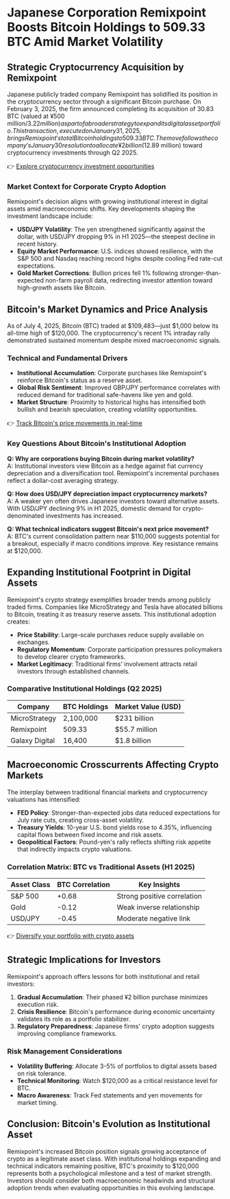 # Japanese Corporation Remixpoint Boosts Bitcoin Holdings to 509.33 BTC Amid Market Volatility  

## Strategic Cryptocurrency Acquisition by Remixpoint  
Japanese publicly traded company Remixpoint has solidified its position in the cryptocurrency sector through a significant Bitcoin purchase. On February 3, 2025, the firm announced completing its acquisition of 30.83 BTC (valued at ¥500 million/$3.22 million) as part of a broader strategy to expand its digital asset portfolio. This transaction, executed on January 31, 2025, brings Remixpoint's total Bitcoin holdings to 509.33 BTC. The move follows the company's January 30 resolution to allocate ¥2 billion ($12.89 million) toward cryptocurrency investments through Q2 2025.  

👉 [Explore cryptocurrency investment opportunities](https://bit.ly/okx-bonus)  

### Market Context for Corporate Crypto Adoption  
Remixpoint's decision aligns with growing institutional interest in digital assets amid macroeconomic shifts. Key developments shaping the investment landscape include:  
- **USD/JPY Volatility**: The yen strengthened significantly against the dollar, with USD/JPY dropping 9% in H1 2025—the steepest decline in recent history.  
- **Equity Market Performance**: U.S. indices showed resilience, with the S&P 500 and Nasdaq reaching record highs despite cooling Fed rate-cut expectations.  
- **Gold Market Corrections**: Bullion prices fell 1% following stronger-than-expected non-farm payroll data, redirecting investor attention toward high-growth assets like Bitcoin.  

## Bitcoin's Market Dynamics and Price Analysis  
As of July 4, 2025, Bitcoin (BTC) traded at $109,483—just $1,000 below its all-time high of $120,000. The cryptocurrency's recent 1% intraday rally demonstrated sustained momentum despite mixed macroeconomic signals.  

### Technical and Fundamental Drivers  
- **Institutional Accumulation**: Corporate purchases like Remixpoint's reinforce Bitcoin's status as a reserve asset.  
- **Global Risk Sentiment**: Improved GBP/JPY performance correlates with reduced demand for traditional safe-havens like yen and gold.  
- **Market Structure**: Proximity to historical highs has intensified both bullish and bearish speculation, creating volatility opportunities.  

👉 [Track Bitcoin's price movements in real-time](https://bit.ly/okx-bonus)  

### Key Questions About Bitcoin's Institutional Adoption  

**Q: Why are corporations buying Bitcoin during market volatility?**  
A: Institutional investors view Bitcoin as a hedge against fiat currency depreciation and a diversification tool. Remixpoint's incremental purchases reflect a dollar-cost averaging strategy.  

**Q: How does USD/JPY depreciation impact cryptocurrency markets?**  
A: A weaker yen often drives Japanese investors toward alternative assets. With USD/JPY declining 9% in H1 2025, domestic demand for crypto-denominated investments has increased.  

**Q: What technical indicators suggest Bitcoin's next price movement?**  
A: BTC's current consolidation pattern near $110,000 suggests potential for a breakout, especially if macro conditions improve. Key resistance remains at $120,000.  

## Expanding Institutional Footprint in Digital Assets  
Remixpoint's crypto strategy exemplifies broader trends among publicly traded firms. Companies like MicroStrategy and Tesla have allocated billions to Bitcoin, treating it as treasury reserve assets. This institutional adoption creates:  
- **Price Stability**: Large-scale purchases reduce supply available on exchanges.  
- **Regulatory Momentum**: Corporate participation pressures policymakers to develop clearer crypto frameworks.  
- **Market Legitimacy**: Traditional firms' involvement attracts retail investors through established channels.  

### Comparative Institutional Holdings (Q2 2025)  

| Company          | BTC Holdings | Market Value (USD) |  
|-------------------|--------------|--------------------|  
| MicroStrategy     | 2,100,000    | $231 billion       |  
| Remixpoint        | 509.33       | $55.7 million      |  
| Galaxy Digital    | 16,400       | $1.8 billion       |  

## Macroeconomic Crosscurrents Affecting Crypto Markets  
The interplay between traditional financial markets and cryptocurrency valuations has intensified:  
- **FED Policy**: Stronger-than-expected jobs data reduced expectations for July rate cuts, creating cross-asset volatility.  
- **Treasury Yields**: 10-year U.S. bond yields rose to 4.35%, influencing capital flows between fixed income and risk assets.  
- **Geopolitical Factors**: Pound-yen's rally reflects shifting risk appetite that indirectly impacts crypto valuations.  

### Correlation Matrix: BTC vs Traditional Assets (H1 2025)  

| Asset Class       | BTC Correlation | Key Insights                |  
|-------------------|-----------------|-----------------------------|  
| S&P 500           | +0.68           | Strong positive correlation |  
| Gold              | -0.12           | Weak inverse relationship   |  
| USD/JPY           | -0.45           | Moderate negative link      |  

👉 [Diversify your portfolio with crypto assets](https://bit.ly/okx-bonus)  

## Strategic Implications for Investors  
Remixpoint's approach offers lessons for both institutional and retail investors:  
1. **Gradual Accumulation**: Their phased ¥2 billion purchase minimizes execution risk.  
2. **Crisis Resilience**: Bitcoin's performance during economic uncertainty validates its role as a portfolio stabilizer.  
3. **Regulatory Preparedness**: Japanese firms' crypto adoption suggests improving compliance frameworks.  

### Risk Management Considerations  
- **Volatility Buffering**: Allocate 3-5% of portfolios to digital assets based on risk tolerance.  
- **Technical Monitoring**: Watch $120,000 as a critical resistance level for BTC.  
- **Macro Awareness**: Track Fed statements and yen movements for market timing.  

## Conclusion: Bitcoin's Evolution as Institutional Asset  
Remixpoint's increased Bitcoin position signals growing acceptance of crypto as a legitimate asset class. With institutional holdings expanding and technical indicators remaining positive, BTC's proximity to $120,000 represents both a psychological milestone and a test of market strength. Investors should consider both macroeconomic headwinds and structural adoption trends when evaluating opportunities in this evolving landscape.